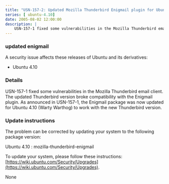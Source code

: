 ```yaml
---
title: "USN-157-2: Updated Mozilla Thunderbird Enigmail plugin for Ubuntu 4.10"
series: [ ubuntu-4.10]
date: 2005-08-02 12:00:00
description: |
    USN-157-1 fixed some vulnerabilities in the Mozilla Thunderbird email client. The updated Thunderbird version broke compatibility with the Enigmail plugin. As announced in USN-157-1, the Enigmail package was now updated for Ubuntu 4.10 (Warty Warthog) to work with the new Thunderbird version.
--- 
```

 
### updated enigmail

A security issue affects these releases of Ubuntu and its derivatives:

* Ubuntu 4.10

### Details

USN-157-1 fixed some vulnerabilities in the Mozilla Thunderbird email client. The updated Thunderbird version broke compatibility with the Enigmail plugin. As announced in USN-157-1, the Enigmail package was now updated for Ubuntu 4.10 (Warty Warthog) to work with the new Thunderbird version.

### Update instructions

The problem can be corrected by updating your system to the following package version:

Ubuntu 4.10
 : mozilla-thunderbird-enigmail 

To update your system, please follow these instructions: [https://wiki.ubuntu.com/Security/Upgrades](https://wiki.ubuntu.com/Security/Upgrades).

None

